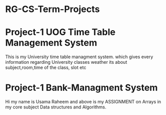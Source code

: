 # RG-CS-Term-Projects


# Project-1   UOG Time Table Management System

This is my University time table managment system. which gives every information regarding University classes weather its about subject,room,time of the class, slot etc

# Project-1   Bank-Managment System

Hi my name is Usama Raheem and above is my ASSIGNMENT on Arrays in my core subject Data structures and Algorithms.
